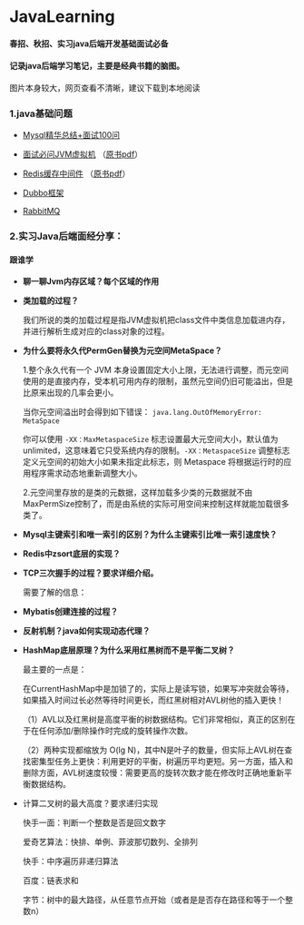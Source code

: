 # JavaLearning

#### 春招、秋招、实习java后端开发基础面试必备

#### 记录java后端学习笔记，主要是经典书籍的脑图。



图片本身较大，网页查看不清晰，建议下载到本地阅读

### 1.java基础问题



+ [Mysql精华总结+面试100问](docimages/Mysql精华总结+面试100问.png)   

+ [面试必问JVM虚拟机](./doc/深入理解Java虚拟机：JVM高级特性与最佳实践.md)                    						 （[原书pdf](./book/深入理解Java虚拟机：JVM高级特性与最佳实践周志明.pdf)）

+ [Redis缓存中间件](./doc/Redis开发与运维.md)                             （[原书pdf](./book/Redis开发与运维.pdf)）

+ [Dubbo框架](./doc/Dubbo.md)             

+ [RabbitMQ](./doc/RabbitMQ.md)     



### 2.实习Java后端面经分享：

#### 跟谁学 

+ **聊一聊Jvm内存区域？每个区域的作用**

+ **类加载的过程？**

  我们所说的类的加载过程是指JVM虚拟机把class文件中类信息加载进内存，并进行解析生成对应的class对象的过程。

+ **为什么要将永久代PermGen替换为元空间MetaSpace？**

  1.整个永久代有一个 JVM 本身设置固定大小上限，无法进行调整，而元空间使用的是直接内存，受本机可用内存的限制，虽然元空间仍旧可能溢出，但是比原来出现的几率会更小。

  当你元空间溢出时会得到如下错误： `java.lang.OutOfMemoryError: MetaSpace`

  你可以使用 `-XX：MaxMetaspaceSize` 标志设置最大元空间大小，默认值为 unlimited，这意味着它只受系统内存的限制。`-XX：MetaspaceSize` 调整标志定义元空间的初始大小如果未指定此标志，则 Metaspace 将根据运行时的应用程序需求动态地重新调整大小。

  2.元空间里存放的是类的元数据，这样加载多少类的元数据就不由MaxPermSize控制了，而是由系统的实际可用空间来控制这样就能加载很多类了。

+ **Mysql主键索引和唯一索引的区别？为什么主键索引比唯一索引速度快？**

+ **Redis中zsort底层的实现？**

+ **TCP三次握手的过程？要求详细介绍。**

  需要了解的信息：

  

+ **Mybatis创建连接的过程？**

+ **反射机制？java如何实现动态代理？**

+ **HashMap底层原理？为什么采用红黑树而不是平衡二叉树？**

  最主要的一点是：

  在CurrentHashMap中是加锁了的，实际上是读写锁，如果写冲突就会等待，
  如果插入时间过长必然等待时间更长，而红黑树相对AVL树他的插入更快！

  （1）AVL以及红黑树是高度平衡的树数据结构。它们非常相似，真正的区别在于在任何添加/删除操作时完成的旋转操作次数。

  （2）两种实现都缩放为 O(lg N)，其中N是叶子的数量，但实际上AVL树在查找密集型任务上更快：利用更好的平衡，树遍历平均更短。另一方面，插入和删除方面，AVL树速度较慢：需要更高的旋转次数才能在修改时正确地重新平衡数据结构。

+ 计算二叉树的最大高度？要求递归实现

  

  快手一面：判断一个整数是否是回文数字

  爱奇艺算法：快排、单例、菲波那切数列、全排列

  快手：中序遍历非递归算法

  百度：链表求和

  字节：树中的最大路径，从任意节点开始（或者是是否存在路径和等于一个整数n）

  

  





